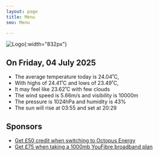 ```yaml
---
layout: page
title: Menu
seo: Menu

---
```


![Logo](/images/logo.jpg){:width="832px"}

<!-- weather_marker starts -->
## On Friday, 04 July 2025

- The average temperature today is 24.04˚C,
- With highs of 24.41˚C and lows of 23.49˚C,
- It may feel like 23.62˚C with few clouds
- The wind speed is 5.66m/s and visibility is 10000m
- The pressure is 1024hPa and humidity is 43%
- The sun will rise at 03:55 and set at 20:29

<!-- weather_marker ends -->

## Sponsors

- [Get £50 credit when switching to Octopus Energy](https://bit.ly/3oD1nnS)
- [Get £75 when taking a 1000mb YouFibre broadband plan](https://aklam.io/91zWhU?)
